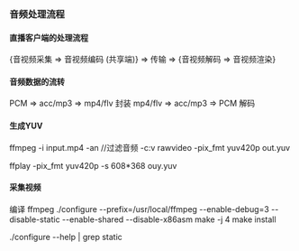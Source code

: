 ### 音频处理流程
#### 直播客户端的处理流程
{音视频采集 => 音视频编码 (共享端)} => 传输 => {音视频解码 => 音视频渲染}

#### 音频数据的流转
PCM => acc/mp3 => mp4/flv 封装
mp4/flv => acc/mp3 => PCM 解码

#### 生成YUV
ffmpeg -i 
  input.mp4 
  -an  //过滤音频
  -c:v rawvideo 
  -pix_fmt yuv420p out.yuv

ffplay -pix_fmt yuv420p -s 608*368 ouy.yuv

#### 采集视频
编译 ffmpeg
./configure --prefix=/usr/local/ffmpeg --enable-debug=3 --disable-static --enable-shared --disable-x86asm
make -j 4
make install


./configure --help | grep static